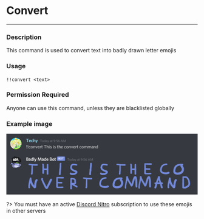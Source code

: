 # Convert
---
### Description
This command is used to convert text into badly drawn letter emojis
### Usage
```
!!convert <text>
```
### Permission Required
Anyone can use this command, unless they are blacklisted globally

### Example image
![convert example](../images/convert.png)

?> You must have an active [Discord Nitro](https://discord.com/nitro) subscription to use these emojis in other servers
